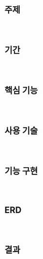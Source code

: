 # 주제

<br/><br/>

# 기간

<br/><br/>

# 핵심 기능

<br/><br/>

# 사용 기술

<br/><br/>

# 기능 구현

<br/><br/>

# ERD

<br/><br/>

# 결과

<br/><br/>
